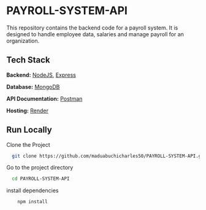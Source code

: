 # PAYROLL-SYSTEM-API
This repository contains the backend code for a payroll system. It is designed to handle employee data, salaries and manage payroll for an organization.

## Tech Stack
**Backend:** [NodeJS](https://nodejs.org), [Express](https://expressjs.com)

**Database:** [MongoDB](https://mongodb.com)

**API Documentation:** [Postman](https://postman.com)

**Hosting:** [Render](https://render.com)


## Run Locally

Clone the Project

```bash
  git clone https://github.com/maduabuchicharles50/PAYROLL-SYSTEM-API.git
```  

Go to the project directory

```bash
  cd PAYROLL-SYSTEM-API
```

install dependencies

```bash
    npm install
```
